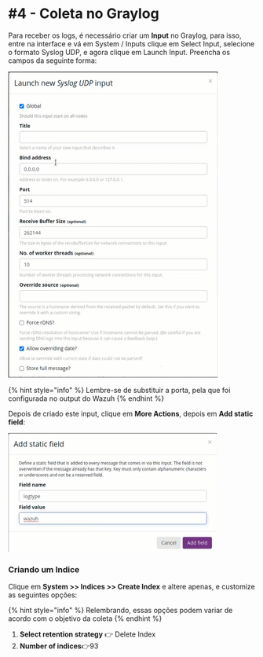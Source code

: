 # \#4 - Coleta no Graylog

Para receber os logs, é necessário criar um **Input** no Graylog, para isso, entre na interface e vá em System / Inputs clique em Select Input, selecione o formato Syslog UDP, e agora clique em Launch Input. Preencha os campos da seguinte forma:



![](../.gitbook/assets/image%20%285%29.png)

{% hint style="info" %}
Lembre-se de substituir a porta, pela que foi configurada no output do Wazuh
{% endhint %}

Depois de criado este input, clique em **More Actions**, depois em **Add static field**:

![](../.gitbook/assets/image%20%282%29.png)

### Criando um Indice

Clique em **System &gt;&gt; Indices &gt;&gt; Create Index** e altere apenas, e customize as seguintes opções:

{% hint style="info" %}
Relembrando, essas opções podem variar de acordo com o objetivo da coleta
{% endhint %}

1. **Select retention strategy** 👉 Delete Index
2. **Number of indices**👉93

